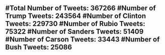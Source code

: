 #Total Number of Tweets: 367266 
#Number of Trump Tweets: 243564
#Number of Clinton Tweets: 229730
#Number of Rubio Tweets: 75322
#Number of Sanders Tweets: 51409
#Number of Carson Tweets: 33443
#Number of Bush Tweets: 25086
---
